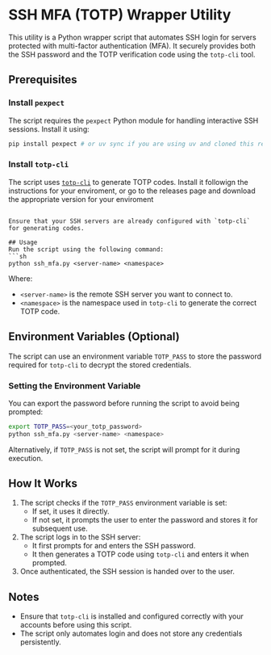 # SSH MFA (TOTP) Wrapper Utility

This utility is a Python wrapper script that automates SSH login for servers protected with multi-factor authentication (MFA). It securely provides both the SSH password and the TOTP verification code using the `totp-cli` tool.

## Prerequisites

### Install `pexpect`
The script requires the `pexpect` Python module for handling interactive SSH sessions. Install it using:
```sh
pip install pexpect # or uv sync if you are using uv and cloned this repo
```

### Install `totp-cli`
The script uses [`totp-cli`](https://github.com/yitsushi/totp-cli) to generate TOTP codes. Install it followign the instructions for your enviroment, or go to the releases page and download the appropriate version for your enviroment
```

Ensure that your SSH servers are already configured with `totp-cli` for generating codes.

## Usage
Run the script using the following command:
```sh
python ssh_mfa.py <server-name> <namespace>
```
Where:
- `<server-name>` is the remote SSH server you want to connect to.
- `<namespace>` is the namespace used in `totp-cli` to generate the correct TOTP code.

## Environment Variables (Optional)
The script can use an environment variable `TOTP_PASS` to store the password required for `totp-cli` to decrypt the stored credentials.

### Setting the Environment Variable
You can export the password before running the script to avoid being prompted:
```sh
export TOTP_PASS=<your_totp_password>
python ssh_mfa.py <server-name> <namespace>
```
Alternatively, if `TOTP_PASS` is not set, the script will prompt for it during execution.

## How It Works
1. The script checks if the `TOTP_PASS` environment variable is set:
   - If set, it uses it directly.
   - If not set, it prompts the user to enter the password and stores it for subsequent use.
2. The script logs in to the SSH server:
   - It first prompts for and enters the SSH password.
   - It then generates a TOTP code using `totp-cli` and enters it when prompted.
3. Once authenticated, the SSH session is handed over to the user.

## Notes
- Ensure that `totp-cli` is installed and configured correctly with your accounts before using this script.
- The script only automates login and does not store any credentials persistently.
